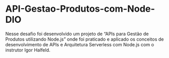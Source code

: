 # API-Gestao-Produtos-com-Node-DIO

Nesse desafio foi  desenvolvido um projeto de “APIs para Gestão de Produtos utilizando Node.js” onde 
foi praticado e aplicado os conceitos de desenvolvimento de APIs e Arquitetura Serverless com Node.js 
com o instrutor Igor Halfeld.
